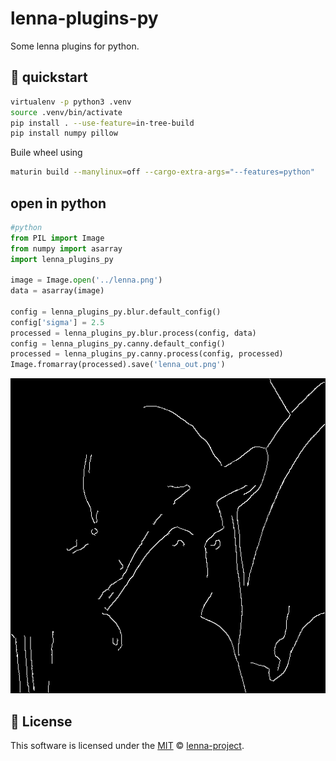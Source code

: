 # lenna-plugins-py

Some lenna plugins for python.

## 🐰 quickstart

```bash
virtualenv -p python3 .venv
source .venv/bin/activate
pip install . --use-feature=in-tree-build
pip install numpy pillow
```

Buile wheel using

```bash
maturin build --manylinux=off --cargo-extra-args="--features=python"
```

## open in python

```python
#python
from PIL import Image
from numpy import asarray
import lenna_plugins_py

image = Image.open('../lenna.png')
data = asarray(image)

config = lenna_plugins_py.blur.default_config()
config['sigma'] = 2.5
processed = lenna_plugins_py.blur.process(config, data)
config = lenna_plugins_py.canny.default_config()
processed = lenna_plugins_py.canny.process(config, processed)
Image.fromarray(processed).save('lenna_out.png')
```

![lenna out image](lenna_out.png)

## 📜 License

This software is licensed under the [MIT](https://github.com/lenna-project/lenna-plugins/blob/main/LICENSE) © [lenna-project](https://github.com/lenna-project).
